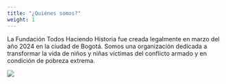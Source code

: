 ```yaml
---
title: "¿Quiénes somos?"
weight: 1
---
```


La Fundación Todos Haciendo Historia fue creada legalmente en marzo del año 2024 en la ciudad de Bogotá. Somos una organización dedicada a transformar la vida de niños y niñas víctimas del conflicto armado y en condición de pobreza extrema.

![](images/quienessomos.jpg)